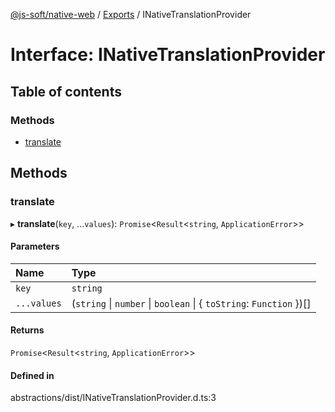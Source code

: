 [@js-soft/native-web](../README.md) / [Exports](../modules.md) / INativeTranslationProvider

# Interface: INativeTranslationProvider

## Table of contents

### Methods

- [translate](INativeTranslationProvider.md#translate)

## Methods

### translate

▸ **translate**(`key`, ...`values`): `Promise`<`Result`<`string`, `ApplicationError`\>\>

#### Parameters

| Name | Type |
| :------ | :------ |
| `key` | `string` |
| `...values` | (`string` \| `number` \| `boolean` \| { `toString`: `Function`  })[] |

#### Returns

`Promise`<`Result`<`string`, `ApplicationError`\>\>

#### Defined in

abstractions/dist/INativeTranslationProvider.d.ts:3
